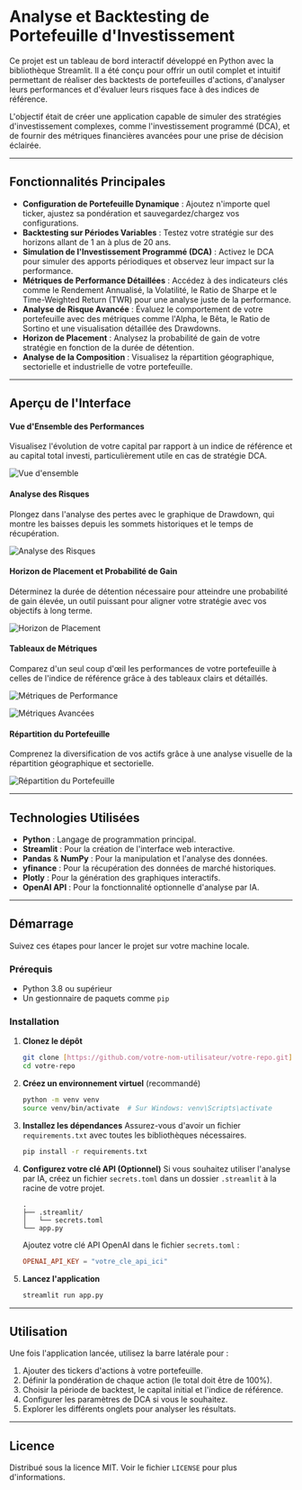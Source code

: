 # Analyse et Backtesting de Portefeuille d'Investissement

Ce projet est un tableau de bord interactif développé en Python avec la bibliothèque Streamlit. Il a été conçu pour offrir un outil complet et intuitif permettant de réaliser des backtests de portefeuilles d'actions, d'analyser leurs performances et d'évaluer leurs risques face à des indices de référence.

L'objectif était de créer une application capable de simuler des stratégies d'investissement complexes, comme l'investissement programmé (DCA), et de fournir des métriques financières avancées pour une prise de décision éclairée.

---

## Fonctionnalités Principales

* **Configuration de Portefeuille Dynamique** : Ajoutez n'importe quel ticker, ajustez sa pondération et sauvegardez/chargez vos configurations.
* **Backtesting sur Périodes Variables** : Testez votre stratégie sur des horizons allant de 1 an à plus de 20 ans.
* **Simulation de l'Investissement Programmé (DCA)** : Activez le DCA pour simuler des apports périodiques et observez leur impact sur la performance.
* **Métriques de Performance Détaillées** : Accédez à des indicateurs clés comme le Rendement Annualisé, la Volatilité, le Ratio de Sharpe et le Time-Weighted Return (TWR) pour une analyse juste de la performance.
* **Analyse de Risque Avancée** : Évaluez le comportement de votre portefeuille avec des métriques comme l'Alpha, le Bêta, le Ratio de Sortino et une visualisation détaillée des Drawdowns.
* **Horizon de Placement** : Analysez la probabilité de gain de votre stratégie en fonction de la durée de détention.
* **Analyse de la Composition** : Visualisez la répartition géographique, sectorielle et industrielle de votre portefeuille.

---

## Aperçu de l'Interface

#### **Vue d'Ensemble des Performances**
Visualisez l'évolution de votre capital par rapport à un indice de référence et au capital total investi, particulièrement utile en cas de stratégie DCA.

![Vue d'ensemble](images/Screenshot%202025-08-03%20at%2017.29.30.png)

#### **Analyse des Risques**
Plongez dans l'analyse des pertes avec le graphique de Drawdown, qui montre les baisses depuis les sommets historiques et le temps de récupération.

![Analyse des Risques](images/Screenshot%202025-08-03%20at%2017.29.46.png)

#### **Horizon de Placement et Probabilité de Gain**
Déterminez la durée de détention nécessaire pour atteindre une probabilité de gain élevée, un outil puissant pour aligner votre stratégie avec vos objectifs à long terme.

![Horizon de Placement](images/Screenshot%202025-08-03%20at%2017.30.15.png)

#### **Tableaux de Métriques**
Comparez d'un seul coup d'œil les performances de votre portefeuille à celles de l'indice de référence grâce à des tableaux clairs et détaillés.

![Métriques de Performance](images/Screenshot%202025-08-03%20at%2017.30.25.png)

![Métriques Avancées](images/Screenshot%202025-08-03%20at%2017.30.35.png)

#### **Répartition du Portefeuille**
Comprenez la diversification de vos actifs grâce à une analyse visuelle de la répartition géographique et sectorielle.

![Répartition du Portefeuille](images/Screenshot%202025-08-03%20at%2017.31.07.png)

---

## Technologies Utilisées

* **Python** : Langage de programmation principal.
* **Streamlit** : Pour la création de l'interface web interactive.
* **Pandas** & **NumPy** : Pour la manipulation et l'analyse des données.
* **yfinance** : Pour la récupération des données de marché historiques.
* **Plotly** : Pour la génération des graphiques interactifs.
* **OpenAI API** : Pour la fonctionnalité optionnelle d'analyse par IA.

---

## Démarrage

Suivez ces étapes pour lancer le projet sur votre machine locale.

### Prérequis

* Python 3.8 ou supérieur
* Un gestionnaire de paquets comme `pip`

### Installation

1.  **Clonez le dépôt**
    ```sh
    git clone [https://github.com/votre-nom-utilisateur/votre-repo.git](https://github.com/votre-nom-utilisateur/votre-repo.git)
    cd votre-repo
    ```

2.  **Créez un environnement virtuel** (recommandé)
    ```sh
    python -m venv venv
    source venv/bin/activate  # Sur Windows: venv\Scripts\activate
    ```

3.  **Installez les dépendances**
    Assurez-vous d'avoir un fichier `requirements.txt` avec toutes les bibliothèques nécessaires.
    ```sh
    pip install -r requirements.txt
    ```

4.  **Configurez votre clé API (Optionnel)**
    Si vous souhaitez utiliser l'analyse par IA, créez un fichier `secrets.toml` dans un dossier `.streamlit` à la racine de votre projet.
    ```
    .
    ├── .streamlit/
    │   └── secrets.toml
    └── app.py
    ```
    Ajoutez votre clé API OpenAI dans le fichier `secrets.toml` :
    ```toml
    OPENAI_API_KEY = "votre_cle_api_ici"
    ```

5.  **Lancez l'application**
    ```sh
    streamlit run app.py
    ```

---

## Utilisation

Une fois l'application lancée, utilisez la barre latérale pour :
1.  Ajouter des tickers d'actions à votre portefeuille.
2.  Définir la pondération de chaque action (le total doit être de 100%).
3.  Choisir la période de backtest, le capital initial et l'indice de référence.
4.  Configurer les paramètres de DCA si vous le souhaitez.
5.  Explorer les différents onglets pour analyser les résultats.

---

## Licence

Distribué sous la licence MIT. Voir le fichier `LICENSE` pour plus d'informations.